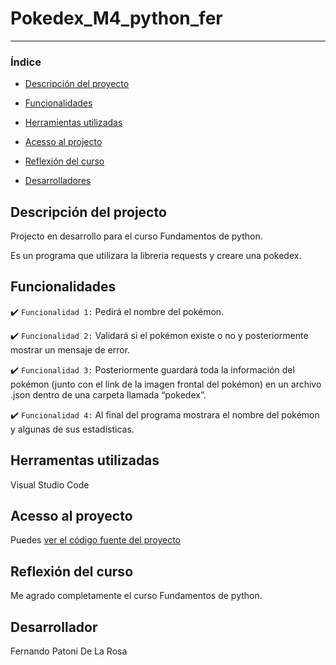 # Pokedex_M4_python_fer

<hr>

### Índice

- [Descripción del proyecto](#descripción-del-projecto)

- [Funcionalidades](#funcionalidades)

- [Herramientas utilizadas](#herramentas-utilizadas)

- [Acesso al projecto](#acesso-al-proyecto)

- [Reflexión del curso](#reflexión-del-curso)

- [Desarrolladores](#desarrollador)

## Descripción del projecto 

<p align="justify">
Projecto en desarrollo para el curso Fundamentos de python.

Es un programa que utilizara la libreria requests y creare una pokedex.

</p>

## Funcionalidades

:heavy_check_mark: `Funcionalidad 1:` Pedirá el nombre del pokémon.

:heavy_check_mark: `Funcionalidad 2:` Validará si el pokémon existe o no y posteriormente mostrar un mensaje de error.

:heavy_check_mark: `Funcionalidad 3:` Posteriormente guardará toda la información del pokémon (junto con el link de la imagen frontal del pokémon) en un archivo .json dentro de una carpeta llamada “pokedex”.

:heavy_check_mark: `Funcionalidad 4:` Al final del programa mostrara el nombre del pokémon y algunas de sus estadisticas.

## Herramentas utilizadas

Visual Studio Code

###

## Acesso al proyecto

Puedes [ver el código fuente del proyecto](https://github.com/Fernando-p-dlr/cdimcpython/blob/main/calculadora_IMC.py) 

## Reflexión del curso 

<p align="justify">
Me agrado completamente el curso Fundamentos de python.
</p>

## Desarrollador
Fernando Patoni De La Rosa

